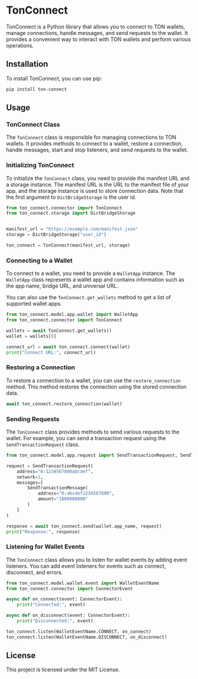 # TonConnect

TonConnect is a Python library that allows you to connect to TON wallets, manage connections, handle messages, and send requests to the wallet. It provides a convenient way to interact with TON wallets and perform various operations.

## Installation

To install TonConnect, you can use pip:

```bash
pip install ton-connect
```

## Usage

### TonConnect Class

The `TonConnect` class is responsible for managing connections to TON wallets. It provides methods to connect to a wallet, restore a connection, handle messages, start and stop listeners, and send requests to the wallet.

### Initializing TonConnect

To initialize the `TonConnect` class, you need to provide the manifest URL and a storage instance. The manifest URL is the URL to the manifest file of your app, and the storage instance is used to store connection data. Note that the first argument to `DictBridgeStorage` is the user id.

```python
from ton_connect.connector import TonConnect
from ton_connect.storage import DictBridgeStorage


manifest_url = "https://example.com/manifest.json"
storage = DictBridgeStorage("user_id")

ton_connect = TonConnect(manifest_url, storage)
```

### Connecting to a Wallet

To connect to a wallet, you need to provide a `WalletApp` instance. The `WalletApp` class represents a wallet app and contains information such as the app name, bridge URL, and universal URL.

You can also use the `TonConnect.get_wallets` method to get a list of supported wallet apps.

```python
from ton_connect.model.app.wallet import WalletApp
from ton_connect.connector import TonConnect

wallets = await TonConnect.get_wallets()
wallet = wallets[0]

connect_url = await ton_connect.connect(wallet)
print("Connect URL:", connect_url)
```

### Restoring a Connection

To restore a connection to a wallet, you can use the `restore_connection` method. This method restores the connection using the stored connection data.

```python
await ton_connect.restore_connection(wallet)
```

### Sending Requests

The `TonConnect` class provides methods to send various requests to the wallet. For example, you can send a transaction request using the `SendTransactionRequest` class.

```python
from ton_connect.model.app.request import SendTransactionRequest, SendTransactionMessage

request = SendTransactionRequest(
    address="0:1234567890abcdef",
    network=1,
    messages=[
        SendTransactionMessage(
            address="0:abcdef1234567890",
            amount="1000000000"
        )
    ]
)

response = await ton_connect.send(wallet.app_name, request)
print("Response:", response)
```

### Listening for Wallet Events

The `TonConnect` class allows you to listen for wallet events by adding event listeners. You can add event listeners for events such as connect, disconnect, and errors.

```python
from ton_connect.model.wallet.event import WalletEventName
from ton_connect.connector import ConnectorEvent

async def on_connect(event: ConnectorEvent):
    print("Connected:", event)

async def on_disconnect(event: ConnectorEvent):
    print("Disconnected:", event)

ton_connect.listen(WalletEventName.CONNECT, on_connect)
ton_connect.listen(WalletEventName.DISCONNECT, on_disconnect)
```

## License

This project is licensed under the MIT License.

